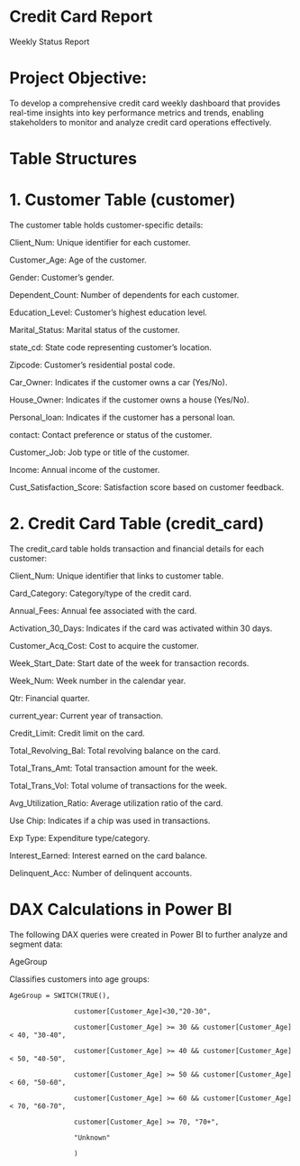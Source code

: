# Credit Card Report 

Weekly Status Report

# Project Objective:
To develop a comprehensive credit card weekly dashboard that provides real-time insights into key performance metrics and trends, enabling stakeholders to monitor and analyze credit card operations effectively.

# Table Structures
# 1. Customer Table (customer)

The customer table holds customer-specific details:

Client_Num: Unique identifier for each customer.

Customer_Age: Age of the customer.

Gender: Customer’s gender.

Dependent_Count: Number of dependents for each customer.

Education_Level: Customer’s highest education level.

Marital_Status: Marital status of the customer.

state_cd: State code representing customer’s location.

Zipcode: Customer’s residential postal code.

Car_Owner: Indicates if the customer owns a car (Yes/No).

House_Owner: Indicates if the customer owns a house (Yes/No).

Personal_loan: Indicates if the customer has a personal loan.

contact: Contact preference or status of the customer.

Customer_Job: Job type or title of the customer.

Income: Annual income of the customer.

Cust_Satisfaction_Score: Satisfaction score based on customer feedback.

# 2. Credit Card Table (credit_card)

The credit_card table holds transaction and financial details for each customer:

Client_Num: Unique identifier that links to customer table.

Card_Category: Category/type of the credit card.

Annual_Fees: Annual fee associated with the card.

Activation_30_Days: Indicates if the card was activated within 30 days.

Customer_Acq_Cost: Cost to acquire the customer.

Week_Start_Date: Start date of the week for transaction records.

Week_Num: Week number in the calendar year.

Qtr: Financial quarter.

current_year: Current year of transaction.

Credit_Limit: Credit limit on the card.

Total_Revolving_Bal: Total revolving balance on the card.

Total_Trans_Amt: Total transaction amount for the week.

Total_Trans_Vol: Total volume of transactions for the week.

Avg_Utilization_Ratio: Average utilization ratio of the card.

Use Chip: Indicates if a chip was used in transactions.

Exp Type: Expenditure type/category.

Interest_Earned: Interest earned on the card balance.

Delinquent_Acc: Number of delinquent accounts.

# DAX Calculations in Power BI

The following DAX queries were created in Power BI to further analyze and segment data:

AgeGroup

Classifies customers into age groups:
```
AgeGroup = SWITCH(TRUE(),

                customer[Customer_Age]<30,"20-30", 
                
                customer[Customer_Age] >= 30 && customer[Customer_Age] < 40, "30-40", 
                
                customer[Customer_Age] >= 40 && customer[Customer_Age] < 50, "40-50",
                
                customer[Customer_Age] >= 50 && customer[Customer_Age] < 60, "50-60",
                
                customer[Customer_Age] >= 60 && customer[Customer_Age] < 70, "60-70",
                
                customer[Customer_Age] >= 70, "70+",
                
                "Unknown"
                
                )
```

